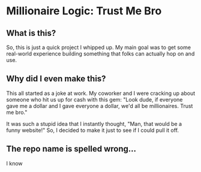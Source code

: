 # Millionaire Logic: Trust Me Bro

## What is this?

So, this is just a quick project I whipped up. My main goal was to get some real-world experience building something that folks can actually hop on and use.

## Why did I even make this?

This all started as a joke at work. My coworker and I were cracking up about someone who hit us up for cash with this gem: "Look dude, if everyone gave me a dollar and I gave everyone a dollar, we'd all be millionaires. Trust me bro."

It was such a stupid idea that I instantly thought, "Man, that would be a funny website!" So, I decided to make it just to see if I could pull it off.

## The repo name is spelled wrong...

I know
